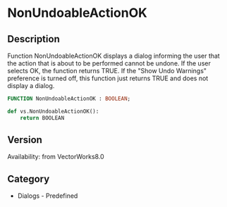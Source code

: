 # NonUndoableActionOK

## Description
Function NonUndoableActionOK displays a dialog informing the user that the action that is about to be performed cannot be undone. If the user selects OK, the function returns TRUE. If the &quot;Show Undo Warnings&quot; preference is turned off, this function just returns TRUE and does not display a dialog.

```pascal
FUNCTION NonUndoableActionOK : BOOLEAN;
```

```python
def vs.NonUndoableActionOK():
    return BOOLEAN
```

## Version
Availability: from VectorWorks8.0

## Category
* Dialogs - Predefined

